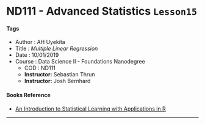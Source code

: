 # ND111 - Advanced Statistics `Lesson15`

#### Tags
* Author : AH Uyekita
* Title  : _Multiple Linear Regression_
* Date   : 10/01/2019
* Course : Data Science II - Foundations Nanodegree
    * COD    : ND111
    * **Instructor:** Sebastian Thrun
    * **Instructor:** Josh Bernhard

#### Books Reference

* [An Introduction to Statistical Learning with Applications in R][book_ref_c4_l15]

[book_ref_c4_l15]: http://www-bcf.usc.edu/~gareth/ISL/ISLR%20First%20Printing.pdf

********************************************************************************
